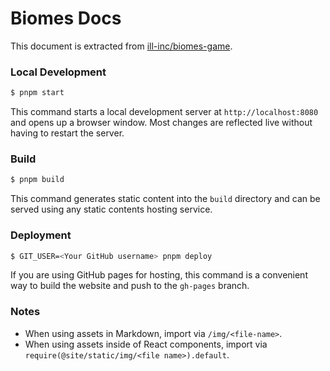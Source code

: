 # Biomes Docs

This document is extracted from [ill-inc/biomes-game](https://github.com/ill-inc/biomes-game).

### Local Development

```bash
$ pnpm start
```

This command starts a local development server at `http://localhost:8080` and opens up a browser window. Most changes are reflected live without having to restart the server.

### Build

```bash
$ pnpm build
```

This command generates static content into the `build` directory and can be served using any static contents hosting service.

### Deployment

```bash
$ GIT_USER=<Your GitHub username> pnpm deploy
```

If you are using GitHub pages for hosting, this command is a convenient way to build the website and push to the `gh-pages` branch.

### Notes

- When using assets in Markdown, import via `/img/<file-name>`.
- When using assets inside of React components, import via `require(@site/static/img/<file name>).default`.
